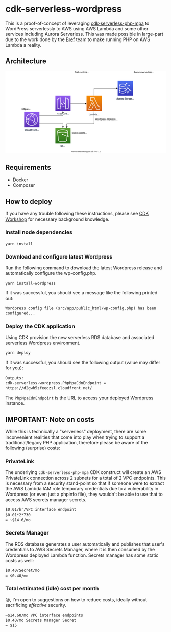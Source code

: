 # cdk-serverless-wordpress

This is a proof-of-concept of leveraging [cdk-serverless-php-mpa](https://github.com/aaronbrighton/cdk-serverless-php-mpa) to WordPress serverlessly to AWS using AWS Lambda and some other services including Aurora Serverless. This was made possible in large-part due to the work done by the [Bref](https://bref.sh/) team to make running PHP on AWS Lambda a reality.

## Architecture

![AWS Architecture Diagram](docs/complex-php-app-wordpress.svg)

## Requirements

- Docker
- Composer

## How to deploy

If you have any trouble following these instructions, please see [CDK Workshop](https://cdkworkshop.com/) for necessary background knowledge.

### Install node dependencies

```
yarn install
```

### Download and configure latest Wordpress

Run the following command to download the latest Wordpress release and automatically configure the wp-config.php.

```
yarn install-wordpress
```

If it was successful, you should see a message like the following printed out:

```
Wordpress config file (src/app/public_html/wp-config.php) has been configured...
```

### Deploy the CDK application

Using CDK provision the new serverless RDS database and associated serverless Wordpress environment.

```
yarn deploy
```

If it was successful, you should see the following output (value may differ for you):

```
Outputs:
cdk-serverless-wordpress.PhpMpaCdnEndpoint = https://d2gwh5zfeeozsl.cloudfront.net/
```

The `PhpMpaCdnEndpoint` is the URL to access your deployed Wordpress instance.

## IMPORTANT: Note on costs

While this is technically a "serverless" deployment, there are some inconvenient realities that come into play when trying to support a traditional/legacy PHP application, therefore please be aware of the following (surprise) costs:

### PrivateLink

The underlying `cdk-serverless-php-mpa` CDK construct will create an AWS PrivateLink connection across 2 subnets for a total of 2 VPC endpoints.  This is necessary from a security stand-point so that if someone were to extract the AWS Lambda IAM role temporary credentials due to a vulnerability in Wordpress (or even just a phpinfo file), they wouldn't be able to use that to access AWS secrets manager secrets.

```
$0.01/hr/VPC interface endpoint
$0.01*2*730
= ~$14.6/mo
```

### Secrets Manager

The RDS database generates a user automatically and publishes that user's credentials to AWS Secrets Manager, where it is then consumed by the Wordpress deployed Lambda function.  Secrets manager has some static costs as well:

```
$0.40/Secret/mo
= $0.40/mo
```

### Total estimated (idle) cost per month

:cry:, I'm open to suggestions on how to reduce costs, ideally without sacrificing *effective* security.

```
~$14.60/mo VPC interface endpoints
$0.40/mo Secrets Manager Secret
= $15
```
